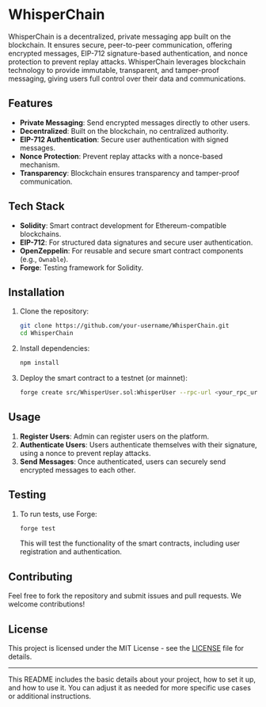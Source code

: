 # WhisperChain

WhisperChain is a decentralized, private messaging app built on the blockchain. It ensures secure, peer-to-peer communication, offering encrypted messages, EIP-712 signature-based authentication, and nonce protection to prevent replay attacks. WhisperChain leverages blockchain technology to provide immutable, transparent, and tamper-proof messaging, giving users full control over their data and communications.

## Features

- **Private Messaging**: Send encrypted messages directly to other users.
- **Decentralized**: Built on the blockchain, no centralized authority.
- **EIP-712 Authentication**: Secure user authentication with signed messages.
- **Nonce Protection**: Prevent replay attacks with a nonce-based mechanism.
- **Transparency**: Blockchain ensures transparency and tamper-proof communication.

## Tech Stack

- **Solidity**: Smart contract development for Ethereum-compatible blockchains.
- **EIP-712**: For structured data signatures and secure user authentication.
- **OpenZeppelin**: For reusable and secure smart contract components (e.g., `Ownable`).
- **Forge**: Testing framework for Solidity.

## Installation

1. Clone the repository:

   ```bash
   git clone https://github.com/your-username/WhisperChain.git
   cd WhisperChain
   ```

2. Install dependencies:

   ```bash
   npm install
   ```

3. Deploy the smart contract to a testnet (or mainnet):

   ```bash
   forge create src/WhisperUser.sol:WhisperUser --rpc-url <your_rpc_url> --private-key <your_private_key>
   ```

## Usage

1. **Register Users**: Admin can register users on the platform.
2. **Authenticate Users**: Users authenticate themselves with their signature, using a nonce to prevent replay attacks.
3. **Send Messages**: Once authenticated, users can securely send encrypted messages to each other.

## Testing

1. To run tests, use Forge:

   ```bash
   forge test
   ```

   This will test the functionality of the smart contracts, including user registration and authentication.

## Contributing

Feel free to fork the repository and submit issues and pull requests. We welcome contributions!

## License

This project is licensed under the MIT License - see the [LICENSE](LICENSE) file for details.

---

This README includes the basic details about your project, how to set it up, and how to use it. You can adjust it as needed for more specific use cases or additional instructions.
